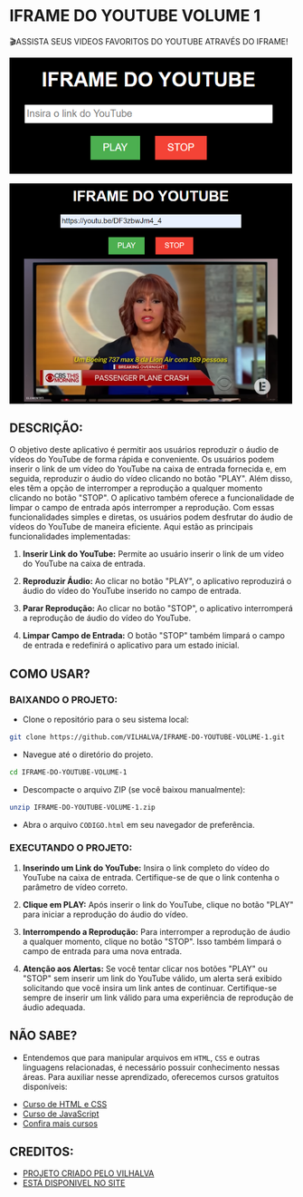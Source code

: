 # IFRAME DO YOUTUBE VOLUME 1
🎬ASSISTA SEUS VIDEOS FAVORITOS DO YOUTUBE ATRAVÉS DO IFRAME!

<img src="./IMAGENS/FOTO_01.png" align="center" width="500"> <br><br>
<img src="./IMAGENS/FOTO_02.png" align="center" width="500"> <br>

## DESCRIÇÃO:
O objetivo deste aplicativo é permitir aos usuários reproduzir o áudio de vídeos do YouTube de forma rápida e conveniente. Os usuários podem inserir o link de um vídeo do YouTube na caixa de entrada fornecida e, em seguida, reproduzir o áudio do vídeo clicando no botão "PLAY". Além disso, eles têm a opção de interromper a reprodução a qualquer momento clicando no botão "STOP". O aplicativo também oferece a funcionalidade de limpar o campo de entrada após interromper a reprodução. Com essas funcionalidades simples e diretas, os usuários podem desfrutar do áudio de vídeos do YouTube de maneira eficiente. Aqui estão as principais funcionalidades implementadas:

1. **Inserir Link do YouTube:** Permite ao usuário inserir o link de um vídeo do YouTube na caixa de entrada.
  
2. **Reproduzir Áudio:** Ao clicar no botão "PLAY", o aplicativo reproduzirá o áudio do vídeo do YouTube inserido no campo de entrada.
  
3. **Parar Reprodução:** Ao clicar no botão "STOP", o aplicativo interromperá a reprodução de áudio do vídeo do YouTube.
  
4. **Limpar Campo de Entrada:** O botão "STOP" também limpará o campo de entrada e redefinirá o aplicativo para um estado inicial.

## COMO USAR?
### BAIXANDO O PROJETO:
* Clone o repositório para o seu sistema local:

```bash
git clone https://github.com/VILHALVA/IFRAME-DO-YOUTUBE-VOLUME-1.git
```

* Navegue até o diretório do projeto.

```bash
cd IFRAME-DO-YOUTUBE-VOLUME-1
```

* Descompacte o arquivo ZIP (se você baixou manualmente):

```bash
unzip IFRAME-DO-YOUTUBE-VOLUME-1.zip
```
* Abra o arquivo `CODIGO.html` em seu navegador de preferência.

### EXECUTANDO O PROJETO:
1. **Inserindo um Link do YouTube:** Insira o link completo do vídeo do YouTube na caixa de entrada. Certifique-se de que o link contenha o parâmetro de vídeo correto.

2. **Clique em PLAY:** Após inserir o link do YouTube, clique no botão "PLAY" para iniciar a reprodução do áudio do vídeo.

3. **Interrompendo a Reprodução:** Para interromper a reprodução de áudio a qualquer momento, clique no botão "STOP". Isso também limpará o campo de entrada para uma nova entrada.

4. **Atenção aos Alertas:** Se você tentar clicar nos botões "PLAY" ou "STOP" sem inserir um link do YouTube válido, um alerta será exibido solicitando que você insira um link antes de continuar. Certifique-se sempre de inserir um link válido para uma experiência de reprodução de áudio adequada.

## NÃO SABE?
- Entendemos que para manipular arquivos em `HTML`, `CSS` e outras linguagens relacionadas, é necessário possuir conhecimento nessas áreas. Para auxiliar nesse aprendizado, oferecemos cursos gratuitos disponíveis:
* [Curso de HTML e CSS](https://github.com/VILHALVA/CURSO-DE-HTML-E-CSS)
* [Curso de JavaScript](https://github.com/VILHALVA/CURSO-DE-JAVASCRIPT)
* [Confira mais cursos](https://github.com/VILHALVA?tab=repositories&q=+topic:CURSO)

## CREDITOS:
- [PROJETO CRIADO PELO VILHALVA](https://github.com/VILHALVA)
- [ESTÁ DISPONIVEL NO SITE](https://vilhalva.github.io/STYLER/STYLER.html)
